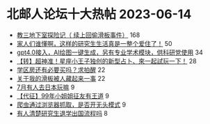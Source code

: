 # 北邮人论坛十大热帖 2023-06-14

- [教三地下室探险记（ 续上回偷滑板事件）](https://bbs.byr.cn/article/Picture/3343424) 168
- [家人们谁懂啊，这样的研究生生活真是一整个爱住了！](https://bbs.byr.cn/article/Feeling/3201241) 50
- [gpt4.0接入，AI绘图一键生成，另有专业学术模块，供科研党使用](https://bbs.byr.cn/article/Entrepreneurship/29110) 34
- [【转】超神准！星座小王子独创的新型占卜、來一起試玩一下！](https://bbs.byr.cn/article/Constellations/326533) 28
- [学区房还有必要买吗？求拍醒](https://bbs.byr.cn/article/WorkLife/1200959) 22
- [关于我的滑板被人藏起来一事](https://bbs.byr.cn/article/Talking/6392027) 22
- [7月有人去日本玩嘛](https://bbs.byr.cn/article/Travel/146797) 9
- [【代征】99年小姐姐征友有王道](https://bbs.byr.cn/article/Friends/2041041) 9
- [爬虫通过浏览器抓取，是否开无头模式](https://bbs.byr.cn/article/Python/26320) 9
- [有人清楚研究生退学出国流程吗](https://bbs.byr.cn/article/GoAbroad/393023) 8


